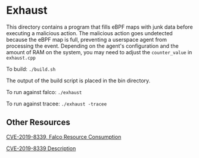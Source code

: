 # Exhaust
This directory contains a program that fills eBPF maps with junk data before executing a malicious action.
The malicious action goes undetected because the eBPF map is full, preventing a userspace agent from processing
the event. Depending on the agent's configuration and the amount of RAM on the system, you may need to adjust the
`counter_value` in `exhaust.cpp`

To build: `./build.sh`

The output of the build script is placed in the bin directory.

To run against falco: `./exhaust`

To run against tracee: `./exhaust -tracee`

## Other Resources
[CVE-2019-8339, Falco Resource Consumption](https://nvd.nist.gov/vuln/detail/CVE-2019-8339)

[CVE-2019-8339 Description](https://sysdig.com/blog/cve-2019-8339-falco-vulnerability/)
